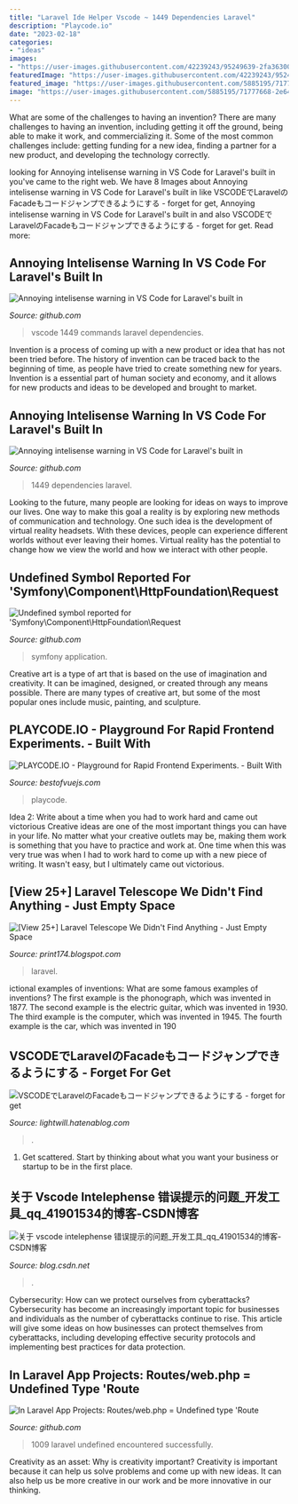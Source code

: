 ```yaml
---
title: "Laravel Ide Helper Vscode ~ 1449 Dependencies Laravel"
description: "Playcode.io"
date: "2023-02-18"
categories:
- "ideas"
images:
- "https://user-images.githubusercontent.com/42239243/95249639-2fa36300-0843-11eb-841b-5236ecb3ed04.png"
featuredImage: "https://user-images.githubusercontent.com/42239243/95249877-8c9f1900-0843-11eb-862e-140abfbf75c1.png"
featured_image: "https://user-images.githubusercontent.com/5885195/71777668-2e64b180-2ff7-11ea-83f3-bab12caf5d8e.png"
image: "https://user-images.githubusercontent.com/5885195/71777668-2e64b180-2ff7-11ea-83f3-bab12caf5d8e.png"
---
```



What are some of the challenges to having an invention?
There are many challenges to having an invention, including getting it off the ground, being able to make it work, and commercializing it. Some of the most common challenges include: getting funding for a new idea, finding a partner for a new product, and developing the technology correctly.

	

		
looking for Annoying intelisense warning in VS Code for Laravel&#039;s built in you've came to the right web. We have 8 Images about Annoying intelisense warning in VS Code for Laravel&#039;s built in like VSCODEでLaravelのFacadeもコードジャンプできるようにする - forget for get, Annoying intelisense warning in VS Code for Laravel&#039;s built in and also VSCODEでLaravelのFacadeもコードジャンプできるようにする - forget for get. Read more:
		
    
## Annoying Intelisense Warning In VS Code For Laravel&#039;s Built In

<img loading=lazy src="https://user-images.githubusercontent.com/42239243/95249877-8c9f1900-0843-11eb-862e-140abfbf75c1.png" onerror="this.onerror=null;this.src='https://tse3.mm.bing.net/th?id=OIP.GBpKr_vqz4T0a_NF-vDJEQHaH5&amp;pid=15.1';" alt="Annoying intelisense warning in VS Code for Laravel&#039;s built in">

_Source: github.com_

>vscode 1449 commands laravel dependencies. 

	

Invention is a process of coming up with a new product or idea that has not been tried before. The history of invention can be traced back to the beginning of time, as people have tried to create something new for years. Invention is a essential part of human society and economy, and it allows for new products and ideas to be developed and brought to market.

    
## Annoying Intelisense Warning In VS Code For Laravel&#039;s Built In

<img loading=lazy src="https://user-images.githubusercontent.com/42239243/95249639-2fa36300-0843-11eb-841b-5236ecb3ed04.png" onerror="this.onerror=null;this.src='https://tse2.mm.bing.net/th?id=OIP.Uaer7n-_o2EI8WnZpSS1BgHaAg&amp;pid=15.1';" alt="Annoying intelisense warning in VS Code for Laravel&#039;s built in">

_Source: github.com_

>1449 dependencies laravel. 

	

Looking to the future, many people are looking for ideas on ways to improve our lives. One way to make this goal a reality is by exploring new methods of communication and technology. One such idea is the development of virtual reality headsets. With these devices, people can experience different worlds without ever leaving their homes. Virtual reality has the potential to change how we view the world and how we interact with other people.

    
## Undefined Symbol Reported For &#039;Symfony\Component\HttpFoundation\Request

<img loading=lazy src="https://user-images.githubusercontent.com/5885195/71777668-2e64b180-2ff7-11ea-83f3-bab12caf5d8e.png" onerror="this.onerror=null;this.src='https://tse4.mm.bing.net/th?id=OIP.v28CsuzeCEq8gYXwQF9DeQHaCI&amp;pid=15.1';" alt="Undefined symbol reported for &#039;Symfony\Component\HttpFoundation\Request">

_Source: github.com_

>symfony application. 

	

Creative art is a type of art that is based on the use of imagination and creativity. It can be imagined, designed, or created through any means possible. There are many types of creative art, but some of the most popular ones include music, painting, and sculpture.

    
## PLAYCODE.IO - Playground For Rapid Frontend Experiments. - Built With

<img loading=lazy src="https://bestof.nyc3.digitaloceanspaces.com/vuejs/vuejs-playcode-io.jpeg" onerror="this.onerror=null;this.src='https://tse2.mm.bing.net/th?id=OIP.WxYU36BYHocAIUHL4oPn8gHaE6&amp;pid=15.1';" alt="PLAYCODE.IO - Playground for Rapid Frontend Experiments. - Built With">

_Source: bestofvuejs.com_

>playcode. 

	

Idea 2: Write about a time when you had to work hard and came out victorious
Creative ideas are one of the most important things you can have in your life. No matter what your creative outlets may be, making them work is something that you have to practice and work at. One time when this was very true was when I had to work hard to come up with a new piece of writing. It wasn't easy, but I ultimately came out victorious.

    
## [View 25+] Laravel Telescope We Didn&#039;t Find Anything - Just Empty Space

<img loading=lazy src="https://i.stack.imgur.com/6X1En.jpg" onerror="this.onerror=null;this.src='https://tse2.mm.bing.net/th?id=OIP.2LGawyeP30vE8NKpA7yc1wAAAA&amp;pid=15.1';" alt="[View 25+] Laravel Telescope We Didn&#039;t Find Anything - Just Empty Space">

_Source: print174.blogspot.com_

>laravel. 

	

ictional examples of inventions: What are some famous examples of inventions?
The first example is the phonograph, which was invented in 1877. The second example is the electric guitar, which was invented in 1930. The third example is the computer, which was invented in 1945. The fourth example is the car, which was invented in 190
    
## VSCODEでLaravelのFacadeもコードジャンプできるようにする - Forget For Get

<img loading=lazy src="https://ogimage.blog.st-hatena.com/12921228815730096897/26006613614209939/1597376237" onerror="this.onerror=null;this.src='https://tse2.mm.bing.net/th?id=OIP.xlKoHdNjLlI_C3IUfzWBvgHaD4&amp;pid=15.1';" alt="VSCODEでLaravelのFacadeもコードジャンプできるようにする - forget for get">

_Source: lightwill.hatenablog.com_

>. 

	

1. Get scattered. Start by thinking about what you want your business or startup to be in the first place.

    
## 关于 Vscode Intelephense 错误提示的问题_开发工具_qq_41901534的博客-CSDN博客

<img loading=lazy src="https://img-blog.csdnimg.cn/20200406205921218.png?x-oss-process=image" onerror="this.onerror=null;this.src='https://tse4.mm.bing.net/th?id=OIP.b-rxl24r1frp-WI4yTTewAHaCq&amp;pid=15.1';" alt="关于 vscode intelephense 错误提示的问题_开发工具_qq_41901534的博客-CSDN博客">

_Source: blog.csdn.net_

>. 

	

Cybersecurity: How can we protect ourselves from cyberattacks?
Cybersecurity has become an increasingly important topic for businesses and individuals as the number of cyberattacks continue to rise. This article will give some ideas on how businesses can protect themselves from cyberattacks, including developing effective security protocols and implementing best practices for data protection.

    
## In Laravel App Projects: Routes/web.php = Undefined Type &#039;Route

<img loading=lazy src="https://user-images.githubusercontent.com/38340100/75621459-8ff86500-5bcf-11ea-8f89-445a89c270ea.png" onerror="this.onerror=null;this.src='https://tse2.mm.bing.net/th?id=OIP.YGGNdeTsUneQjepUi0pDNgHaA2&amp;pid=15.1';" alt="In Laravel App Projects: Routes/web.php = Undefined type &#039;Route">

_Source: github.com_

>1009 laravel undefined encountered successfully. 

	

Creativity as an asset: Why is creativity important?
Creativity is important because it can help us solve problems and come up with new ideas. It can also help us be more creative in our work and be more innovative in our thinking.

